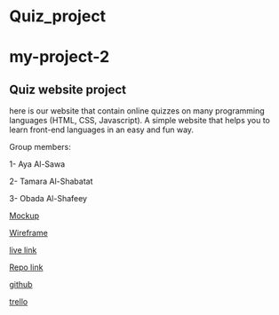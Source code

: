 # Quiz_project

# my-project-2

## Quiz website project

here is our website that contain online quizzes on many programming languages (HTML, CSS, Javascript).
A simple website that helps you to learn front-end languages in an easy and fun way.

Group members:

1- Aya Al-Sawa

2- Tamara Al-Shabatat

3- Obada Al-Shafeey

[Mockup ](https://www.figma.com/file/lxS8SWgpyezF9hkGxFCGzH/Untitled)

[Wireframe ](https://www.figma.com/file/vaZguyBs3z8SWSYEKllAxn/Untitled?node-id=2%3A302)



[live link ](https://11-ayaalsawa.github.io/Quiz_project/)


[Repo link ](https://github.com/tamara126enad/QuizOnline2)



[github](https://github.com/tamara126enad)


[trello](https://trello.com/invite/b/JaunnpQr/7165cacf88640de3fa3efb630c1ebd2f/ota)
